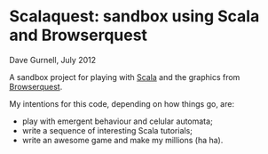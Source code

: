 Scalaquest: sandbox using Scala and Browserquest
================================================

Dave Gurnell, July 2012

A sandbox project for playing with [Scala] and the graphics from [Browserquest].

My intentions for this code, depending on how things go, are:

 - play with emergent behaviour and celular automata;
 - write a sequence of interesting Scala tutorials;
 - write an awesome game and make my millions (ha ha).

[Scala]: http://www.scala-lang.org
[Browserquest]: http://browserquest.mozilla.org/
